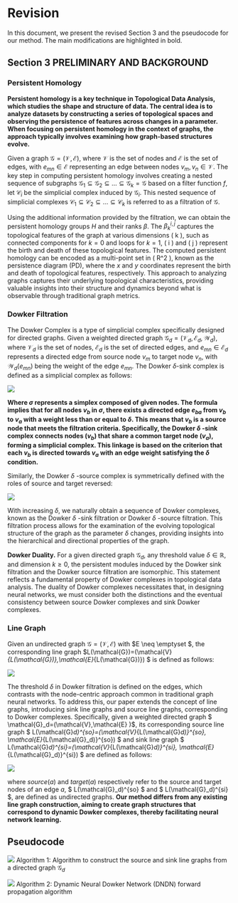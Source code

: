 # Revision

In this document, we present the revised Section 3 and the pseudocode for our method. The main modifications are highlighted in bold.

## Section 3 PRELIMINARY AND BACKGROUND

### Persistent Homology


**Persistent homology is a key technique in Topological Data Analysis, which studies the shape and structure of data. The central idea is to analyze datasets by constructing a series of topological spaces and observing the persistence of features across changes in a parameter. When focusing on persistent homology in the context of graphs, the approach typically involves examining how graph-based structures evolve.**

Given a graph $\mathcal{G}=(\mathcal{V}, \mathcal{E})$, where $\mathcal{V}$ is the set of nodes and $\mathcal{E}$ is the set of edges, with $e_{m n} \in \mathcal{E}$ representing an edge between nodes $v_{m}, v_{n} \in \mathcal{V}$. The key step in computing persistent homology involves creating a nested sequence of subgraphs $\mathcal{G}_1 \subseteq \mathcal{G}_2 \subseteq \ldots \subseteq \mathcal{G}_k=\mathcal{G}$ based on a filter function $f$, let $\mathcal{C}_i$ be the simplicial complex induced by $\mathcal{G}_i$. This nested sequence of simplicial complexes $\mathcal{C}_1 \subseteq \mathcal{C}_2 \subseteq \ldots \subseteq \mathcal{C}_k$ is referred to as a filtration of $\mathcal{G}$.

Using the additional information provided by the filtration, we can obtain the persistent homology groups $H$ and their ranks $\beta$. The $\beta_{k}^{i,j}$ captures the topological features of the graph at various dimensions \( k \), such as connected components for $k=0$ and loops for $k=1$, \( i \) and \( j \) represent the birth and death of these topological features. The computed persistent homology can be encoded as a multi-point set in \( R^2 \), known as the persistence diagram (PD), where the $x$ and $y$ coordinates represent the birth and death of topological features, respectively. This approach to analyzing graphs captures their underlying topological characteristics, providing valuable insights into their structure and dynamics beyond what is observable through traditional graph metrics.

### Dowker Filtration

The Dowker Complex is a type of simplicial complex specifically designed for directed graphs. Given a weighted directed graph $\mathcal{G}_d=(\mathcal{V}_d, \mathcal{E}_d, \mathcal{W}_d)$, where $\mathcal{V}_d$ is the set of nodes, $\mathcal{E}_d$ is the set of directed edges, and $e_{m n} \in \mathcal{E}_d$ represents a directed edge from source node $v_{m}$ to target node $v_{n}$, with $\mathcal{W}_d(e_{m n})$ being the weight of the edge $e_{m n}$. The Dowker $\delta$-sink complex is defined as a simplicial complex as follows:

![](doc/eq1.png)

**Where $\sigma$ represents a simplex composed of given nodes. The formula implies that for all nodes $v_b$ in $\sigma$, there exists a directed edge $e_{b a}$ from $v_b$ to $v_a$ with a weight less than or equal to $\delta$. This means that $v_b$ is a source node that meets the filtration criteria. Specifically, the Dowker $\delta$ -sink complex connects nodes $(v_b)$ that share a common target node $(v_a)$, forming a simplicial complex. This linkage is based on the criterion that each $v_b$ is directed towards $v_a$ with an edge weight satisfying the $\delta$ condition.**

Similarly, the Dowker $\delta$ -source complex is symmetrically defined with the roles of source and target reversed:

![](doc/eq2.png)

With increasing $\delta$, we naturally obtain a sequence of Dowker complexes, known as the Dowker $\delta$ -sink filtration or Dowker $\delta$ -source filtration. This filtration process allows for the examination of the evolving topological structure of the graph as the parameter $\delta$ changes, providing insights into the hierarchical and directional properties of the graph.

**Dowker Duality.** For a given directed graph $\mathcal{G}_d$, any threshold value $\delta \in \mathbb{R}$, and dimension $k\geq 0$, the persistent modules induced by the Dowker sink filtration and the Dowker source filtration are isomorphic. This statement reflects a fundamental property of Dowker complexes in topological data analysis. The duality of Dowker complexes necessitates that, in designing neural networks, we must consider both the distinctions and the eventual consistency between source Dowker complexes and sink Dowker complexes.


### Line Graph

Given an undirected graph $\mathcal{G}=(\mathcal{V}, \mathcal{E})$ with $E \neq \emptyset $, the corresponding line graph $L(\mathcal{G})=(\mathcal{V}_{L(\mathcal{G})},\mathcal{E}_{L(\mathcal{G})}) $ is defined as follows:

![](doc/eq56.png)

The threshold $\delta$ in Dowker filtration is defined on the edges, which contrasts with the node-centric approach common in traditional graph neural networks. To address this, our paper extends the concept of line graphs, introducing sink line graphs and source line graphs, corresponding to Dowker complexes. Specifically, given a weighted directed graph $ \mathcal{G}_d=(\mathcal{V},\mathcal{E} )$, its corresponding source line graph $ L(\mathcal{G}_d)^{so}=(\mathcal{V}_{L(\mathcal{G}_d)}^{so}, \mathcal{E}_{L(\mathcal{G}_d)}^{so}) $ and sink line graph $ L(\mathcal{G}_d)^{si}=(\mathcal{V}_{L(\mathcal{G}_d)}^{si}, \mathcal{E}_{L(\mathcal{G}_d)}^{si}) $  are defined as follows:

![](doc/eq789.png)

where $source(a)$ and $target(a)$ respectively refer to the source and target nodes of an edge $a$, $ L(\mathcal{G}_d)^{so} $ and $ L(\mathcal{G}_d)^{si} $, are defined as undirected graphs. **Our method differs from any existing line graph construction, aiming to create graph structures that correspond to dynamic Dowker complexes, thereby facilitating neural network learning.**


## Pseudocode

![](doc/algo1.png)
Algorithm 1: Algorithm to construct the source and sink line graphs from a directed graph $\mathcal{G}_d$

![](doc/algo2.png)
Algorithm 2: Dynamic Neural Dowker Network (DNDN) forward propagation algorithm
